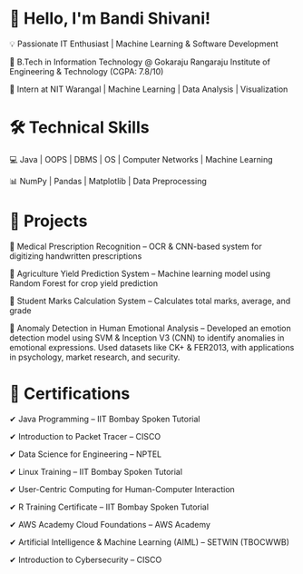 # 🚀 Hello, I'm Bandi Shivani!
💡 Passionate IT Enthusiast | Machine Learning & Software Development

🔹 B.Tech in Information Technology @ Gokaraju Rangaraju Institute of Engineering & Technology (CGPA: 7.8/10)

🔹 Intern at NIT Warangal | Machine Learning | Data Analysis | Visualization

# 🛠 Technical Skills
💻 Java | OOPS | DBMS | OS | Computer Networks | Machine Learning

📊 NumPy | Pandas | Matplotlib | Data Preprocessing

# 📌 Projects
🔹 Medical Prescription Recognition – OCR & CNN-based system for digitizing handwritten prescriptions

🔹 Agriculture Yield Prediction System – Machine learning model using Random Forest for crop yield prediction

🔹 Student Marks Calculation System – Calculates total marks, average, and grade

🔹 Anomaly Detection in Human Emotional Analysis – Developed an emotion detection model using SVM & Inception V3 (CNN) to identify anomalies in emotional expressions. Used datasets like CK+ & FER2013, with applications in psychology, market research, and security.

# 🎯 Certifications
✔ Java Programming – IIT Bombay Spoken Tutorial

✔ Introduction to Packet Tracer – CISCO

✔ Data Science for Engineering – NPTEL

✔ Linux Training – IIT Bombay Spoken Tutorial

✔ User-Centric Computing for Human-Computer Interaction

✔ R Training Certificate – IIT Bombay Spoken Tutorial

✔ AWS Academy Cloud Foundations – AWS Academy

✔ Artificial Intelligence & Machine Learning (AIML) – SETWIN (TBOCWWB)

✔ Introduction to Cybersecurity – CISCO
